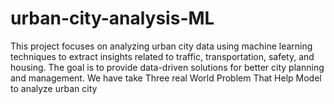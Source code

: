 # urban-city-analysis-ML
This project focuses on analyzing urban city data using machine learning techniques to extract insights related to traffic, transportation, safety, and housing. The goal is to provide data-driven solutions for better city planning and management.
We have take Three real World Problem That Help Model to analyze urban city
